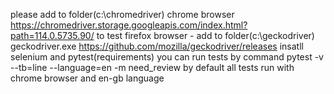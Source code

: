 please add to folder(c:\chromedriver\) chrome browser https://chromedriver.storage.googleapis.com/index.html?path=114.0.5735.90/
to test firefox browser - add to folder(c:\geckodriver\) geckodriver.exe https://github.com/mozilla/geckodriver/releases
insatll selenium and pytest(requirements)
you can run tests by command pytest -v --tb=line --language=en -m need_review
by default all tests run with chrome browser and en-gb language
